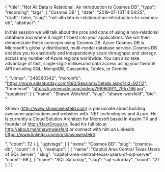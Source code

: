 {
  "title": "Not All Data is Relational: An introduction to Cosmos DB",
  "type": "recording",
  "tags": [
    "Cosmos DB"
  ],
  "date": "2019-07-13T14:08:25",
  "draft": false,
  "slug": "not-all-data-is-relational-an-introduction-to-cosmos-db",
  "abstract": "<p>In this session we will talk about the pros and cons of using a non-relational database and where it might fit best into your applications. We will then demonstrate these concepts using Cosmos DB. Azure Cosmos DB is Microsoft's globally distributed, multi-model database service. Cosmos DB enables you to elastically and independently scale throughput and storage across any number of Azure regions worldwide. You can also take advantage of fast, single-digit-millisecond data access using your favorite API including SQL, MongoDB, Cassandra, Tables, or Gremlin.</p>",
  "vimeo": "348360342",
  "moreinfo": "https://www.sqlsaturday.com/890/Sessions/Details.aspx?sid=92112",
  "thumbnail": "https://i.vimeocdn.com/video/798963911_295x166.jpg",
  "speakers": [
    {
      "name": "Shawn Weisfeld",
      "slug": "shawn-weisfeld",
      "bio": "<p>Shawn (http://www.shawnweisfeld.com) is passionate about building awesome applications and websites with .NET technologies and Azure. He is currently a Cloud Solution Architect for Microsoft based in Austin TX and founder of http://UserGroup.tv. Read his full bio at http://about.me/shawnweisfeld or connect with him on LinkedIn https://www.linkedin.com/in/shawnweisfeld/</p>",
      "count": 72
    }
  ],
  "ugtvtags": [
    {
      "name": "Cosmos DB",
      "slug": "cosmos-db",
      "count": 4
    }
  ],
  "meetups": [
    {
      "name": "Capitol Area Central Texas Users of SQL Server",
      "slug": "capitol-area-central-texas-users-of-sql-server",
      "count": 68
    },
    {
      "name": "SQL Saturday",
      "slug": "sql-saturday",
      "count": 127
    }
  ]
}